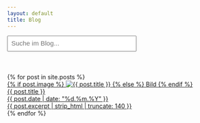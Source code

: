 ```yaml
---
layout: default
title: Blog
---
```


<div style="margin-bottom:2em;">
  <input id="searchbox" type="text" placeholder="Suche im Blog..." style="width:60%;padding:0.5em;font-size:1.1em">
</div>
<div id="searchresults"></div>


<div class="blog-grid blog-grid-single">
  {% for post in site.posts %}
    <a class="blog-card" href="{{ post.url | relative_url }}">
      <div class="card-img">
        {% if post.image %}
          <img src="{{ post.image }}" alt="{{ post.title }}" loading="lazy">
        {% else %}
          Bild
        {% endif %}
      </div>
      <div class="card-content">
        <div class="card-title">{{ post.title }}</div>
        <time class="card-date" datetime="{{ post.date | date_to_xmlschema }}">
          {{ post.date | date: "%d.%m.%Y" }}
        </time>
        <div class="card-desc">{{ post.excerpt | strip_html | truncate: 140 }}</div>
      </div>
    </a>
  {% endfor %}
</div>


<script>
document.addEventListener('DOMContentLoaded', function() {
    let posts = [];
    fetch('{{ "/search.json" | relative_url }}')
      .then(response => response.json())
      .then(function(json){
        posts = json;
      });

    document.getElementById('searchbox').addEventListener('input', function(e) {
      let query = e.target.value.trim().toLowerCase();
      let out = '';
      if (query.length < 3) {
        document.getElementById('searchresults').innerHTML = '';
        return;
      }

      // Suche im Inhalt und Titel
      let results = posts.filter(post =>
        post.content.toLowerCase().includes(query) ||
        post.title.toLowerCase().includes(query)
      );

      results.forEach(post => {
        // Fundstellen hervorheben
        let snippet = post.content;
        let idx = snippet.toLowerCase().indexOf(query);
        if (idx > -1) {
          snippet = snippet.substring(Math.max(0, idx-60), idx+80);
        } else {
          snippet = snippet.substring(0, 140);
        }
        // Query fett markieren
        let re = new RegExp('('+query.replace(/[.*+?^${}()|[\]\\]/g, '\\$&')+')','gi');
        let excerpt = snippet.replace(re, '<b>$1</b>');

        out += `<div style="margin-bottom:1.5em">
          <a href="${post.url}"><strong>${post.title}</strong></a><br>
          <span>${excerpt}...</span>
        </div>`;
      });

      document.getElementById('searchresults').innerHTML = out || "Keine Treffer gefunden.";
    });
});
</script>


<style>
#searchbox-container {
  display: flex;
  flex-direction: column;
  align-items: center;
  margin-bottom: 2em;
}
#searchbox {
  width: 400px; /* Hier stellst du die Breite ein */
  padding: 0.5em;
  font-size: 1.1em;
  margin-bottom: 1.5em;
}
#searchresults {
  max-width: 600px;
  margin-left: auto;
  margin-right: auto;
}
</style>


